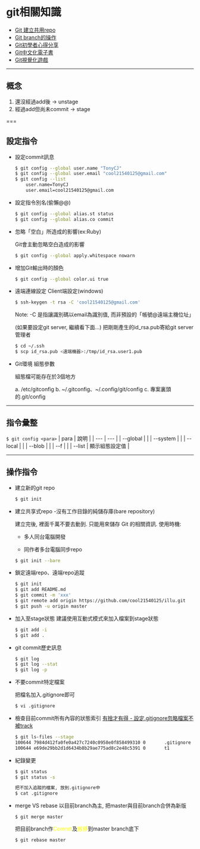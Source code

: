 # git相關知識

- [Git 建立共用repo](https://github.com/doggy8088/Learn-Git-in-30-days/blob/master/zh-tw/03.md)
- [Git branch的操作](https://blog.gogojimmy.net/2012/01/21/how-to-use-git-2-basic-usage-and-worflow/)
- [Git初學者心得分享](http://www.mrmu.com.tw/2011/05/06/git-tutorial-for-beginner/)
- [Git中文化電子書](https://git-scm.com/book/zh-tw/v2)
- [Git視覺化遊戲](http://learngitbranching.js.org/)

---

## 概念

1. 還沒經過add後 -> unstage
2. 經過add但尚未commit -> stage

===

## 設定指令

- 設定commit訊息
    ```sh
    $ git config --global user.name "TonyCJ"
    $ git config --global user.email "cool21540125@gmail.com"
    $ git config --list
        user.name=TonyCJ
        user.email=cool21540125@gmail.com
    ```

- 設定指令別名(偷懶@@)
    ```sh
    $ git config --global alias.st status
    $ git config --global alias.co commit
    ```

- 忽略「空白」所造成的影響(ex:Ruby)

    Git會主動忽略空白造成的影響
    ```sh
    $ git config --global apply.whitespace nowarn
    ```

- 增加Git輸出時的顏色
    ```sh
    $ git config --global color.ui true
    ```

- 遠端連線設定
    Client端設定(windows)
    ```sh
    $ ssh-keygen -t rsa -C 'cool21540125@gmail.com'
    ```

    Note: -C 是指讓識別碼以email為識別值, 而非預設的「帳號@遠端主機位址」

    (如果要設定git server, 繼續看下面...)
    把剛剛產生的id_rsa.pub寄給git server管理者
    ```sh
    $ cd ~/.ssh
    $ scp id_rsa.pub <遠端機器>:/tmp/id_rsa.user1.pub 
    ```
- Git環境 組態參數

    組態檔可能存在於3個地方

    a. /etc/gitconfig
    b. ~/.gitconfig、~/.config/git/config
    c. 專案裏頭的.git/config

--- 
## 指令彙整

```$ git config <para>```
| para | 說明 |
| --- | --- |
| --global |  |
| --system |  |
| --local |  |
| --blob |  |
| --f |  |
| --list | 顯示組態設定值 |

---

## 操作指令

- 建立新的git repo
    ```sh
    $ git init
    ```

- 建立共享式repo -沒有工作目錄的純儲存庫(bare repository)

    建立完後, 裡面千萬不要去動到. 只能用來儲存 Git 的相關資訊.
    使用時機:

    - 多人同台電腦開發

    - 同作者多台電腦同步repo
    ```sh
    $ git init --bare
    ```

- 鎖定遠端repo、遠端repo追蹤
    ```sh
    $ git init
    $ git add README.md
    $ git commit -m 'xxx'
    $ git remote add origin https://github.com/cool21540125/illu.git
    $ git push -u origin master
    ```

- 加入至stage狀態
    建議使用互動式模式來加入檔案到stage狀態
    ```sh
    $ git add -i
    $ git add .
    ```

- git commit歷史訊息
    ```sh
    $ git log
    $ git log --stat
    $ git log -p
    ```

- 不要commit特定檔案

    把檔名加入.gitignore即可
    ```sh
    $ vi .gitignore
    ```
- 檢查目前commit所有內容的狀態索引
    [有捨才有得 - 設定.gitignore忽略檔案不被track](http://italwaysrainonme.blogspot.tw/2013/01/git-gitignore-commit.html)

    ```sh
    $ git ls-files --stage
    100644 7984d412fa0fe0a427c7240c0958e0f858499310 0       .gitignore
    100644 e69de29bb2d1d6434b8b29ae775ad8c2e48c5391 0       t1
    ```

- 紀錄變更

    ```sh
    $ git status
    $ git status -s

    把不加入追蹤的檔案, 放到.gitignore中
    $ cat .gitignore
    ```
    
- merge VS rebase
    以目前branch為主, 把master與目前branch合併為新版
    ```
    $ git merge master
    ```

    把目前branch作<font color='yellow'>Commit</font>及<font color='yellow'>搬移</font>到master branch底下
    ```
    $ git rebase master
    ```

